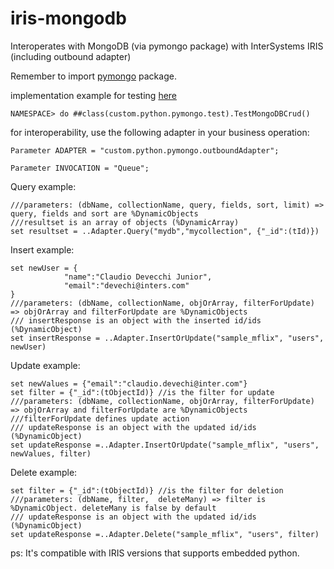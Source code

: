 # iris-mongodb
Interoperates with MongoDB (via pymongo package) with InterSystems IRIS (including outbound adapter)

Remember to import [pymongo](https://docs.intersystems.com/irislatest/csp/docbook/DocBook.UI.Page.cls?KEY=AFL_epython#AFL_epython_pylibrary_install) package.

implementation example for testing [here](/src/test.cls)
```
NAMESPACE> do ##class(custom.python.pymongo.test).TestMongoDBCrud()
```

for interoperability, use the following adapter in your business operation:

```
Parameter ADAPTER = "custom.python.pymongo.outboundAdapter";

Parameter INVOCATION = "Queue";
```

Query example: 
```
///parameters: (dbName, collectionName, query, fields, sort, limit) => query, fields and sort are %DynamicObjects
///resultset is an array of objects (%DynamicArray)
set resultset = ..Adapter.Query("mydb","mycollection", {"_id":(tId)})
```

Insert example:
```
set newUser = {
            "name":"Claudio Devecchi Junior",
            "email":"devechi@inters.com"
}
///parameters: (dbName, collectionName, objOrArray, filterForUpdate) => objOrArray and filterForUpdate are %DynamicObjects
/// insertResponse is an object with the inserted id/ids (%DynamicObject)
set insertResponse = ..Adapter.InsertOrUpdate("sample_mflix", "users", newUser)
```

Update example:
```
set newValues = {"email":"claudio.devechi@inter.com"}
set filter = {"_id":(tObjectId)} //is the filter for update
///parameters: (dbName, collectionName, objOrArray, filterForUpdate) => objOrArray and filterForUpdate are %DynamicObjects
///filterForUpdate defines update action
/// updateResponse is an object with the updated id/ids (%DynamicObject)
set updateResponse =..Adapter.InsertOrUpdate("sample_mflix", "users", newValues, filter)
```

Delete example:
```
set filter = {"_id":(tObjectId)} //is the filter for deletion
///parameters: (dbName, filter,  deleteMany) => filter is %DynamicObject. deleteMany is false by default
/// updateResponse is an object with the updated id/ids (%DynamicObject)
set updateResponse =..Adapter.Delete("sample_mflix", "users", filter)
```

ps: It's compatible with IRIS versions that supports embedded python.

